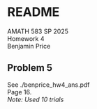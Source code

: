 
# README

AMATH 583 SP 2025   \
Homework 4          \
Benjamin Price

## Problem 5

See ./benprice_hw4_ans.pdf \
Page 16. \
*Note: Used 10 trials*

